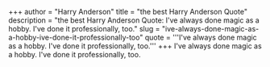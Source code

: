 +++
author = "Harry Anderson"
title = "the best Harry Anderson Quote"
description = "the best Harry Anderson Quote: I've always done magic as a hobby. I've done it professionally, too."
slug = "ive-always-done-magic-as-a-hobby-ive-done-it-professionally-too"
quote = '''I've always done magic as a hobby. I've done it professionally, too.'''
+++
I've always done magic as a hobby. I've done it professionally, too.
